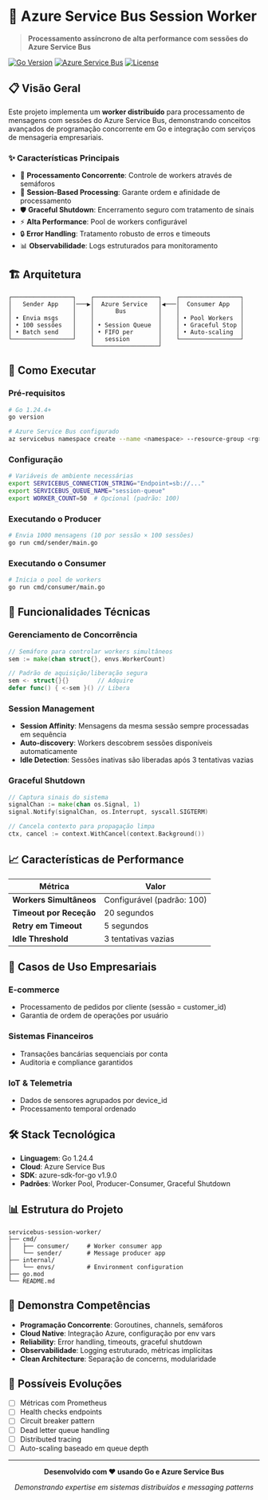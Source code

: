 # 🚀 Azure Service Bus Session Worker

> **Processamento assíncrono de alta performance com sessões do Azure Service Bus**

[![Go Version](https://img.shields.io/badge/Go-1.24.4-00ADD8?style=for-the-badge&logo=go)](https://golang.org/)
[![Azure Service Bus](https://img.shields.io/badge/Azure-Service%20Bus-0078D4?style=for-the-badge&logo=microsoft-azure)](https://azure.microsoft.com/services/service-bus/)
[![License](https://img.shields.io/badge/License-MIT-green?style=for-the-badge)](LICENSE)

## 📋 Visão Geral

Este projeto implementa um **worker distribuído** para processamento de mensagens com sessões do Azure Service Bus, demonstrando conceitos avançados de programação concorrente em Go e integração com serviços de mensageria empresariais.

### ✨ Características Principais

- 🔄 **Processamento Concorrente**: Controle de workers através de semáforos
- 🎯 **Session-Based Processing**: Garante ordem e afinidade de processamento
- 🛡️ **Graceful Shutdown**: Encerramento seguro com tratamento de sinais
- ⚡ **Alta Performance**: Pool de workers configurável
- 🔒 **Error Handling**: Tratamento robusto de erros e timeouts
- 📊 **Observabilidade**: Logs estruturados para monitoramento

## 🏗️ Arquitetura

```
┌─────────────────┐    ┌──────────────────┐    ┌─────────────────┐
│   Sender App    │───▶│  Azure Service   │◀───│  Consumer App   │
│                 │    │      Bus         │    │                 │
│ • Envia msgs    │    │                  │    │ • Pool Workers  │
│ • 100 sessões   │    │ • Session Queue  │    │ • Graceful Stop │
│ • Batch send    │    │ • FIFO per       │    │ • Auto-scaling  │
└─────────────────┘    │   session        │    └─────────────────┘
                       └──────────────────┘
```

## 🚀 Como Executar

### Pré-requisitos

```bash
# Go 1.24.4+
go version

# Azure Service Bus configurado
az servicebus namespace create --name <namespace> --resource-group <rg>
```

### Configuração

```bash
# Variáveis de ambiente necessárias
export SERVICEBUS_CONNECTION_STRING="Endpoint=sb://..."
export SERVICEBUS_QUEUE_NAME="session-queue"
export WORKER_COUNT=50  # Opcional (padrão: 100)
```

### Executando o Producer

```bash
# Envia 1000 mensagens (10 por sessão × 100 sessões)
go run cmd/sender/main.go
```

### Executando o Consumer

```bash
# Inicia o pool de workers
go run cmd/consumer/main.go
```

## 🔧 Funcionalidades Técnicas

### Gerenciamento de Concorrência

```go
// Semáforo para controlar workers simultâneos
sem := make(chan struct{}, envs.WorkerCount)

// Padrão de aquisição/liberação segura
sem <- struct{}{}        // Adquire
defer func() { <-sem }() // Libera
```

### Session Management

- **Session Affinity**: Mensagens da mesma sessão sempre processadas em sequência
- **Auto-discovery**: Workers descobrem sessões disponíveis automaticamente
- **Idle Detection**: Sessões inativas são liberadas após 3 tentativas vazias

### Graceful Shutdown

```go
// Captura sinais do sistema
signalChan := make(chan os.Signal, 1)
signal.Notify(signalChan, os.Interrupt, syscall.SIGTERM)

// Cancela contexto para propagação limpa
ctx, cancel := context.WithCancel(context.Background())
```

## 📈 Características de Performance

| Métrica | Valor |
|---------|-------|
| **Workers Simultâneos** | Configurável (padrão: 100) |
| **Timeout por Receção** | 20 segundos |
| **Retry em Timeout** | 5 segundos |
| **Idle Threshold** | 3 tentativas vazias |

## 🏢 Casos de Uso Empresariais

### E-commerce
- Processamento de pedidos por cliente (sessão = customer_id)
- Garantia de ordem de operações por usuário

### Sistemas Financeiros  
- Transações bancárias sequenciais por conta
- Auditoria e compliance garantidos

### IoT & Telemetria
- Dados de sensores agrupados por device_id
- Processamento temporal ordenado

## 🛠️ Stack Tecnológica

- **Linguagem**: Go 1.24.4
- **Cloud**: Azure Service Bus
- **SDK**: azure-sdk-for-go v1.9.0
- **Padrões**: Worker Pool, Producer-Consumer, Graceful Shutdown

## 📊 Estrutura do Projeto

```
servicebus-session-worker/
├── cmd/
│   ├── consumer/     # Worker consumer app
│   └── sender/       # Message producer app
├── internal/
│   └── envs/         # Environment configuration
├── go.mod
└── README.md
```

## 🎯 Demonstra Competências

- **Programação Concorrente**: Goroutines, channels, semáforos
- **Cloud Native**: Integração Azure, configuração por env vars
- **Reliability**: Error handling, timeouts, graceful shutdown
- **Observabilidade**: Logging estruturado, métricas implícitas
- **Clean Architecture**: Separação de concerns, modularidade

## 🚀 Possíveis Evoluções

- [ ] Métricas com Prometheus
- [ ] Health checks endpoints  
- [ ] Circuit breaker pattern
- [ ] Dead letter queue handling
- [ ] Distributed tracing
- [ ] Auto-scaling baseado em queue depth

---

<div align="center">

**Desenvolvido com ❤️ usando Go e Azure Service Bus**

*Demonstrando expertise em sistemas distribuídos e messaging patterns*

</div>